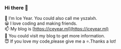 ### Hi there 👋

  🔭 I’m Ice Year. You could also call me yszalxh.   
  😀 I love coding and making friends.    
  📫 My blog is [https://iceyear.ml](https://iceyear.ml)  
  🎈 You could visit my blog to get more information.  
  😇 If you love my code,please give me a ⭐.Thanks a lot!

